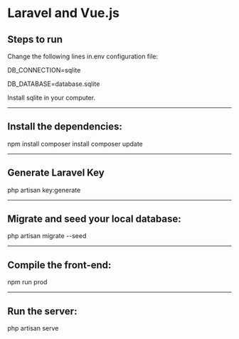 # Laravel and Vue.js 


## Steps to run


Change the following lines in.env configuration file:

DB_CONNECTION=sqlite

DB_DATABASE=database.sqlite

Install sqlite in your computer.

---------------------------------------------------------------

Install the dependencies:
---------------------------------------------------------------
npm install
composer install
composer update

--------------------------------------------------------

Generate Laravel Key
--------------------------------------------------------

php artisan key:generate

--------------------------------------------------------

Migrate and seed your local database:
------------------------------------------------------

php artisan migrate --seed

-------------------------------------------------------

Compile the front-end:
-------------------------------------------------------

npm run prod

-------------------------------------------------------

Run the server:
-------------------------------------------------------


php artisan serve



